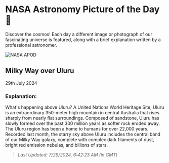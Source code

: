 
  # NASA Astronomy Picture of the Day 🌌

  Discover the cosmos! Each day a different image or photograph of our fascinating universe is featured, along with a brief explanation written by a professional astronomer.

![NASA APOD](https://apod.nasa.gov/apod/image/2407/UluruMilkyWay_Inwood_1350.jpg)

## Milky Way over Uluru

29th July 2024

### Explanation: 

What's happening above Uluru?  A United Nations World Heritage Site, Uluru  is an extraordinary 350-meter high mountain in central Australia that rises sharply from nearly flat surroundings. Composed of sandstone, Uluru has slowly formed over the past 300 million years as softer rock eroded away.  The Uluru region has been a home to humans for over 22,000 years. Recorded  last month, the starry sky above Uluru includes the central band of our Milky Way galaxy, complete with complex dark filaments of dust, bright red emission nebulas, and billions of stars.

> _Last Updated: 7/29/2024, 6:42:23 AM (in GMT)_
